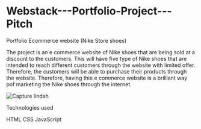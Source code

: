# Webstack---Portfolio-Project---Pitch
Portfolio
Ecommerce website (Nike Store shoes)

The project is an e commerce website  of Nike shoes that are being sold at a discount to the customers. This will have five type of Nike shoes that are intended to reach different customers through the website with limited offer.  
Therefore, the customers will be able to purchase their products through the website.
Therefore, having thie e commerce website is a brilliant way pof marketing the Nike shoes through the internet.

![Capture lindah](https://github.com/Sumbati10/Webstack---Portfolio-Project---Pitch/assets/105505214/7630c485-5f57-4f11-bd23-6fbf7f3c85fa)






Technologies used

HTML
CSS
JavaScript
